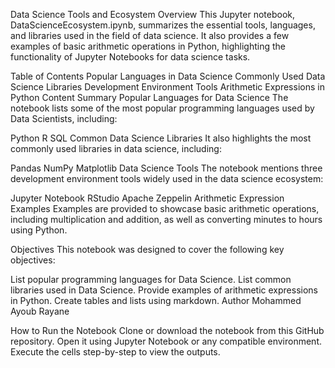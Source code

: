 Data Science Tools and Ecosystem
Overview
This Jupyter notebook, DataScienceEcosystem.ipynb, summarizes the essential tools, languages, and libraries used in the field of data science. It also provides a few examples of basic arithmetic operations in Python, highlighting the functionality of Jupyter Notebooks for data science tasks.

Table of Contents
Popular Languages in Data Science
Commonly Used Data Science Libraries
Development Environment Tools
Arithmetic Expressions in Python
Content Summary
Popular Languages for Data Science
The notebook lists some of the most popular programming languages used by Data Scientists, including:

Python
R
SQL
Common Data Science Libraries
It also highlights the most commonly used libraries in data science, including:

Pandas
NumPy
Matplotlib
Data Science Tools
The notebook mentions three development environment tools widely used in the data science ecosystem:

Jupyter Notebook
RStudio
Apache Zeppelin
Arithmetic Expression Examples
Examples are provided to showcase basic arithmetic operations, including multiplication and addition, as well as converting minutes to hours using Python.

Objectives
This notebook was designed to cover the following key objectives:

List popular programming languages for Data Science.
List common libraries used in Data Science.
Provide examples of arithmetic expressions in Python.
Create tables and lists using markdown.
Author
Mohammed Ayoub Rayane

How to Run the Notebook
Clone or download the notebook from this GitHub repository.
Open it using Jupyter Notebook or any compatible environment.
Execute the cells step-by-step to view the outputs.
